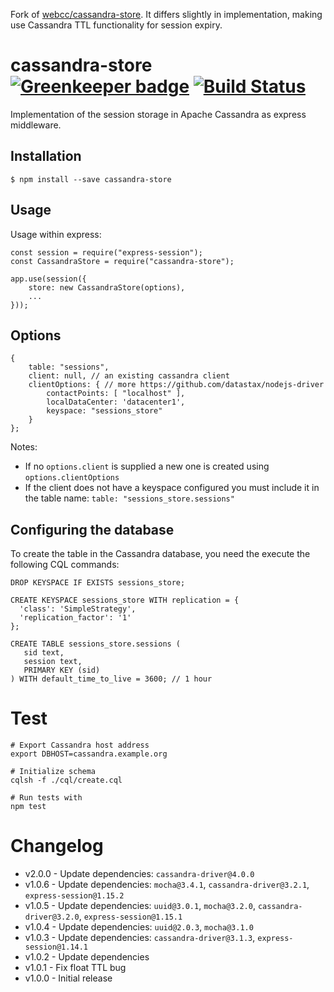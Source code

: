 Fork of [webcc/cassandra-store](https://github.com/webcc/cassandra-store). It differs slightly in implementation, making use Cassandra TTL functionality for session expiry.

cassandra-store [![Greenkeeper badge](https://badges.greenkeeper.io/razvanz/cassandra-store.svg)](https://greenkeeper.io/) [![Build Status](https://travis-ci.org/razvanz/cassandra-store.svg?branch=master)](https://travis-ci.org/razvanz/cassandra-store)
===============

Implementation of the session storage in Apache Cassandra as express middleware.

Installation
------------

```
$ npm install --save cassandra-store
```

Usage
-----

Usage within express:

```
const session = require("express-session");
const CassandraStore = require("cassandra-store");

app.use(session({
    store: new CassandraStore(options),
    ...
}));
```

Options
-------

```
{
    table: "sessions",
    client: null, // an existing cassandra client
    clientOptions: { // more https://github.com/datastax/nodejs-driver
        contactPoints: [ "localhost" ],
        localDataCenter: 'datacenter1',
        keyspace: "sessions_store"
    }
};
```

Notes:

-	If no `options.client` is supplied a new one is created using `options.clientOptions`
-	If the client does not have a keyspace configured you must include it in the table name: `table: "sessions_store.sessions"`

Configuring the database
------------------------

To create the table in the Cassandra database, you need the execute the following CQL commands:

```
DROP KEYSPACE IF EXISTS sessions_store;

CREATE KEYSPACE sessions_store WITH replication = {
  'class': 'SimpleStrategy',
  'replication_factor': '1'
};

CREATE TABLE sessions_store.sessions (
   sid text,
   session text,
   PRIMARY KEY (sid)
) WITH default_time_to_live = 3600; // 1 hour
```

Test
====

```
# Export Cassandra host address
export DBHOST=cassandra.example.org

# Initialize schema
cqlsh -f ./cql/create.cql

# Run tests with
npm test
```

Changelog
=========

- v2.0.0 - Update dependencies: `cassandra-driver@4.0.0`
-	v1.0.6 - Update dependencies: `mocha@3.4.1`, `cassandra-driver@3.2.1`, `express-session@1.15.2`
-	v1.0.5 - Update dependencies: `uuid@3.0.1`, `mocha@3.2.0`, `cassandra-driver@3.2.0`, `express-session@1.15.1`
-	v1.0.4 - Update dependencies: `uuid@2.0.3`, `mocha@3.1.0`
-	v1.0.3 - Update dependencies: `cassandra-driver@3.1.3`, `express-session@1.14.1`
-	v1.0.2 - Update dependencies
-	v1.0.1 - Fix float TTL bug
-	v1.0.0 - Initial release
